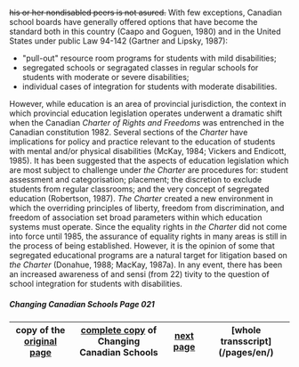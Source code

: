 ### 
~~his or her nondisabled peers is not asured.~~
With few exceptions, Canadian school boards have generally offered
options that have become the standard both in this country
(Caapo and Goguen, 1980) and in the United States under public
Law 94-142 (Gartner and Lipsky, 1987):  

- "pull-out" resource room programs for students with mild
disabilities;
- segregated schools or segragated classes in regular schools
for students with moderate or severe disabilities;
- individual cases of integration for students with moderate
disabilities.  

However, while education is an area of provincial jurisdiction,
the context in which provincial education legislation operates
underwent a dramatic shift when the Canadian *Charter of Rights and Freedoms* was entrenched in the Canadian constitution 1982.
Several sections of the *Charter* have implications for policy
and practice relevant to the education of students with mental
and/or physical disabilities (McKay, 1984; Vickers and Endicott,
1985). It has been suggested that the aspects of education
legislation which are most subject to challenge under *the Charter*
are procedures for: student assessment and categorisation; placement;
the discretion to exclude students from regular classrooms;
and the very concept of segregated education (Robertson, 1987).
*The Charter* created a new environment in which the overriding
principles of liberty, freedom from discrimination, and freedom
of association set broad parameters within which education systems
must operate. Since the equality rights in *the Charter* did not
come into force until 1985, the assurance of equality rights
in many areas is still in the process of being established.
However, it is the opinion of some that segregated educational
programs are a natural target for litigation based on *the Charter*
(Donahue, 1988; MacKay, 1987a). In any event, there has been
an increased awareness of and sensi (from 22) tivity to the
question of school integration for students with disabilities.

##### Changing Canadian Schools Page 021
### 
copy of the [original page](/copies-from-original/CCS021.png)|[complete copy](/copies-from-original/BestCopy_Changing_Canadian_Schools_Perspectives_on_Disability_and_Inclusion.pdf) of Changing Canadian Schools|[next page](Changing_Canadian_Schools-022) |[whole transscript] (/pages/en/)
---|---|---|---


